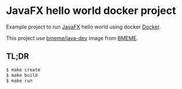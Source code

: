 # JavaFX hello world docker project

Example project to run [JavaFX](https://openjfx.io/) hello world using docker [Docker](https://www.docker.com/).

This project use [bmeme/java-dev](https://hub.docker.com/r/bmeme/java-dev) image from [BMEME](https://www.bmeme.com).

## TL;DR

```bash
$ make create
$ make build
$ make run
```
